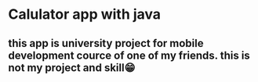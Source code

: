 # Calulator app with java
## this app is university project for mobile development cource of one of my friends. this is not my project and skill😁
